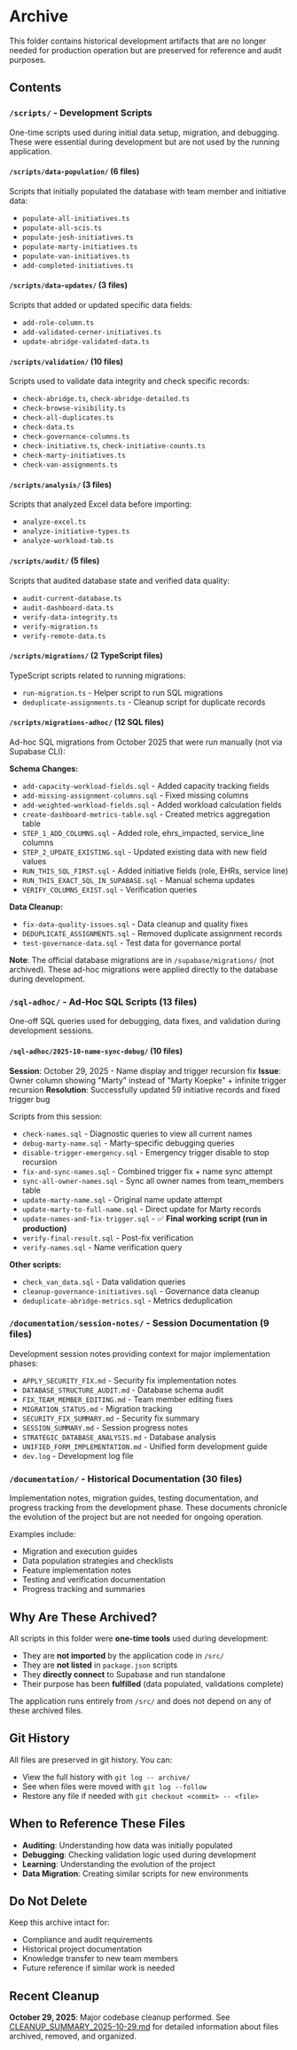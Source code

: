# Archive

This folder contains historical development artifacts that are no longer needed for production operation but are preserved for reference and audit purposes.

## Contents

### `/scripts/` - Development Scripts

One-time scripts used during initial data setup, migration, and debugging. These were essential during development but are not used by the running application.

#### `/scripts/data-population/` (6 files)
Scripts that initially populated the database with team member and initiative data:
- `populate-all-initiatives.ts`
- `populate-all-scis.ts`
- `populate-josh-initiatives.ts`
- `populate-marty-initiatives.ts`
- `populate-van-initiatives.ts`
- `add-completed-initiatives.ts`

#### `/scripts/data-updates/` (3 files)
Scripts that added or updated specific data fields:
- `add-role-column.ts`
- `add-validated-cerner-initiatives.ts`
- `update-abridge-validated-data.ts`

#### `/scripts/validation/` (10 files)
Scripts used to validate data integrity and check specific records:
- `check-abridge.ts`, `check-abridge-detailed.ts`
- `check-browse-visibility.ts`
- `check-all-duplicates.ts`
- `check-data.ts`
- `check-governance-columns.ts`
- `check-initiative.ts`, `check-initiative-counts.ts`
- `check-marty-initiatives.ts`
- `check-van-assignments.ts`

#### `/scripts/analysis/` (3 files)
Scripts that analyzed Excel data before importing:
- `analyze-excel.ts`
- `analyze-initiative-types.ts`
- `analyze-workload-tab.ts`

#### `/scripts/audit/` (5 files)
Scripts that audited database state and verified data quality:
- `audit-current-database.ts`
- `audit-dashboard-data.ts`
- `verify-data-integrity.ts`
- `verify-migration.ts`
- `verify-remote-data.ts`

#### `/scripts/migrations/` (2 TypeScript files)
TypeScript scripts related to running migrations:
- `run-migration.ts` - Helper script to run SQL migrations
- `deduplicate-assignments.ts` - Cleanup script for duplicate records

#### `/scripts/migrations-adhoc/` (12 SQL files)
Ad-hoc SQL migrations from October 2025 that were run manually (not via Supabase CLI):

**Schema Changes:**
- `add-capacity-workload-fields.sql` - Added capacity tracking fields
- `add-missing-assignment-columns.sql` - Fixed missing columns
- `add-weighted-workload-fields.sql` - Added workload calculation fields
- `create-dashboard-metrics-table.sql` - Created metrics aggregation table
- `STEP_1_ADD_COLUMNS.sql` - Added role, ehrs_impacted, service_line columns
- `STEP_2_UPDATE_EXISTING.sql` - Updated existing data with new field values
- `RUN_THIS_SQL_FIRST.sql` - Added initiative fields (role, EHRs, service line)
- `RUN_THIS_EXACT_SQL_IN_SUPABASE.sql` - Manual schema updates
- `VERIFY_COLUMNS_EXIST.sql` - Verification queries

**Data Cleanup:**
- `fix-data-quality-issues.sql` - Data cleanup and quality fixes
- `DEDUPLICATE_ASSIGNMENTS.sql` - Removed duplicate assignment records
- `test-governance-data.sql` - Test data for governance portal

**Note**: The official database migrations are in `/supabase/migrations/` (not archived).
These ad-hoc migrations were applied directly to the database during development.

### `/sql-adhoc/` - Ad-Hoc SQL Scripts (13 files)

One-off SQL queries used for debugging, data fixes, and validation during development sessions.

#### `/sql-adhoc/2025-10-name-sync-debug/` (10 files)
**Session**: October 29, 2025 - Name display and trigger recursion fix
**Issue**: Owner column showing "Marty" instead of "Marty Koepke" + infinite trigger recursion
**Resolution**: Successfully updated 59 initiative records and fixed trigger bug

Scripts from this session:
- `check-names.sql` - Diagnostic queries to view all current names
- `debug-marty-name.sql` - Marty-specific debugging queries
- `disable-trigger-emergency.sql` - Emergency trigger disable to stop recursion
- `fix-and-sync-names.sql` - Combined trigger fix + name sync attempt
- `sync-all-owner-names.sql` - Sync all owner names from team_members table
- `update-marty-name.sql` - Original name update attempt
- `update-marty-to-full-name.sql` - Direct update for Marty records
- `update-names-and-fix-trigger.sql` - ✅ **Final working script (run in production)**
- `verify-final-result.sql` - Post-fix verification
- `verify-names.sql` - Name verification query

**Other scripts:**
- `check_van_data.sql` - Data validation queries
- `cleanup-governance-initiatives.sql` - Governance data cleanup
- `deduplicate-abridge-metrics.sql` - Metrics deduplication

### `/documentation/session-notes/` - Session Documentation (9 files)

Development session notes providing context for major implementation phases:

- `APPLY_SECURITY_FIX.md` - Security fix implementation notes
- `DATABASE_STRUCTURE_AUDIT.md` - Database schema audit
- `FIX_TEAM_MEMBER_EDITING.md` - Team member editing fixes
- `MIGRATION_STATUS.md` - Migration tracking
- `SECURITY_FIX_SUMMARY.md` - Security fix summary
- `SESSION_SUMMARY.md` - Session progress notes
- `STRATEGIC_DATABASE_ANALYSIS.md` - Database analysis
- `UNIFIED_FORM_IMPLEMENTATION.md` - Unified form development guide
- `dev.log` - Development log file

### `/documentation/` - Historical Documentation (30 files)

Implementation notes, migration guides, testing documentation, and progress tracking from the development phase. These documents chronicle the evolution of the project but are not needed for ongoing operation.

Examples include:
- Migration and execution guides
- Data population strategies and checklists
- Feature implementation notes
- Testing and verification documentation
- Progress tracking and summaries

## Why Are These Archived?

All scripts in this folder were **one-time tools** used during development:
- They are **not imported** by the application code in `/src/`
- They are **not listed** in `package.json` scripts
- They **directly connect** to Supabase and run standalone
- Their purpose has been **fulfilled** (data populated, validations complete)

The application runs entirely from `/src/` and does not depend on any of these archived files.

## Git History

All files are preserved in git history. You can:
- View the full history with `git log -- archive/`
- See when files were moved with `git log --follow`
- Restore any file if needed with `git checkout <commit> -- <file>`

## When to Reference These Files

- **Auditing**: Understanding how data was initially populated
- **Debugging**: Checking validation logic used during development
- **Learning**: Understanding the evolution of the project
- **Data Migration**: Creating similar scripts for new environments

## Do Not Delete

Keep this archive intact for:
- Compliance and audit requirements
- Historical project documentation
- Knowledge transfer to new team members
- Future reference if similar work is needed

## Recent Cleanup

**October 29, 2025**: Major codebase cleanup performed. See [CLEANUP_SUMMARY_2025-10-29.md](CLEANUP_SUMMARY_2025-10-29.md) for detailed information about files archived, removed, and organized.
